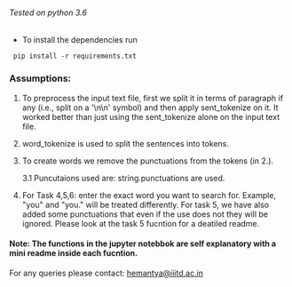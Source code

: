 ###### Tested on python 3.6

- To install the dependencies run
```
 pip install -r requirements.txt
```

### Assumptions: 
1. To preprocess the input text file, first we split it in terms of paragraph if any (i.e., split on a '\n\n' symbol) and then apply sent\_tokenize on it. It worked better than just using the sent\_tokenize alone on the input text file.

2. word\_tokenize is used to split the sentences into tokens.

3. To create words we remove the punctuations from the tokens (in 2.).

	3.1 Puncutaions used are: string.punctuations are used. 

4. For Task 4,5,6: enter the exact word you want to search for. Example, "you" and "you." will be treated differently. For task 5, we have also added some punctuations that even if the use does not they will be ignored. Please look at the task 5 fucntion for a deatiled readme.
 


#### Note: The functions in the jupyter notebbok are self explanatory with a mini readme inside each fucntion.

For any queries please contact: hemantya@iiitd.ac.in

